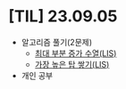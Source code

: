# [TIL] 23.09.05

* 알고리즘 풀기(2문제)
    * [최대 부분 증가 수열(LIS)](../java_algorithm/inflearn_algorithm_lecture/src/dynamic_programming/최대_부분_증가수열/Main.java)
    * [가장 높은 탑 쌓기(LIS)](../java_algorithm/inflearn_algorithm_lecture/src/dynamic_programming/가장_높은_탑_쌓기/Main.java)
* 개인 공부
